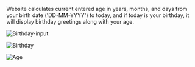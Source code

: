 Website calculates current entered age in years, months, and days from your birth date ('DD-MM-YYYY') to today, and if today is your birthday, it will display birthday greetings along with your age.

![Birthday-input](https://user-images.githubusercontent.com/83008601/139730050-2d65a511-8ce1-42c5-9ad0-bd765dfe886c.png)

![Birthday](https://user-images.githubusercontent.com/83008601/139730184-f98fe081-7e90-4443-a828-15aa55d58900.png)

![Age](https://user-images.githubusercontent.com/83008601/139730202-515e1578-42f9-4d80-9c03-382368febadf.png)

